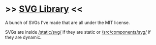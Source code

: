
# >> [SVG Library](vulae.github.io/svg-library) <<

A bunch of SVGs I've made that are all under the MIT license.

SVGs are inside [/static/svg/](/static/svg/) if they are static or [/src/components/svg/](/src/components/svg/) if they are dynamic.
